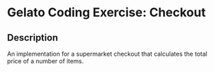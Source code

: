# Gelato Coding Exercise: Checkout

## Description
An implementation for a supermarket checkout that calculates the total price of a number of items.

